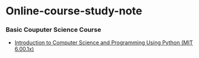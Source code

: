 # Online-course-study-note

### Basic Couputer Science Course

- [Introduction to Computer Science and Programming Using Python (MIT 6.00.1x)](/Computer_Science/Introduction_to_Computer_Science_and_Programming_Using_Python.md)

